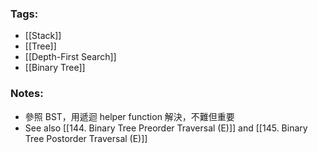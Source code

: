 ### Tags:
- [[Stack]]
- [[Tree]]
- [[Depth-First Search]]
- [[Binary Tree]]
### Notes:
- 參照 BST，用遞迴 helper function 解決，不難但重要
- See also [[144. Binary Tree Preorder Traversal (E)]] and [[145. Binary Tree Postorder Traversal (E)]]